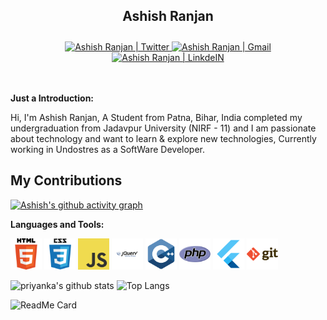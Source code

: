 

<p align="center">
 <p align="center"><h2 align ="center"><strong>Ashish Ranjan </strong> </h2></p>
</p>


<div align ="center"; style = "padding-top:10px;"  >
    <a href="https://twitter.com/arju1936">
    <img  alt=" Ashish Ranjan | Twitter" width="22px" src="https://img.icons8.com/color/144/000000/twitter--v1.png"  />
    </a>
    <a href="https://mail.google.com/mail/?view=cm&fs=1&to=arju1936@gmail.com&su=Please_add_subject&body=BODY&bcc=arju1936@outlook.com"  >
    <img  alt="Ashish Ranjan | Gmail" width="22px" src="https://img.icons8.com/color/240/000000/gmail--v1.png" />
    </a>
    <a href="https://www.linkedin.com/in/ashish-ranjan-553209209/ ">
    <img  alt="Ashish Ranjan | LinkdeIN" width="22px" src="https://img.icons8.com/color/240/000000/linkedin-2--v2.png" />
    </a>
</div>

<br >
<br />

**Just a Introduction:**

Hi, I'm Ashish Ranjan, A Student from Patna, Bihar, India completed my undergraduation from Jadavpur University (NIRF - 11) and I am passionate about technology and want to learn & explore new technologies, Currently working in Undostres as a SoftWare Developer. 



## My Contributions
[![Ashish's github activity graph](https://ashish-github-activity.herokuapp.com/graph?username=ar1936&bg_color=fffff0&color=708090&line=24292e&point=24292e&area=true&hide_border=true)](https://ashish-github-activity.herokuapp.com/graph)

<!--![Dino](https://raw.githubusercontent.com/praveenscience/praveenscience/master/dino.gif)-->


**Languages and Tools:**

<!--<code><img height="20" src="https://raw.githubusercontent.com/github/explore/5c058a388828bb5fde0bcafd4bc867b5bb3f26f3/topics/graphql/graphql.png"></code>-->
<code><img height="50" src="https://raw.githubusercontent.com/github/explore/80688e429a7d4ef2fca1e82350fe8e3517d3494d/topics/html/html.png"></code> 
<code><img height="50" src="https://raw.githubusercontent.com/github/explore/80688e429a7d4ef2fca1e82350fe8e3517d3494d/topics/css/css.png"></code>
<code><img height="50" src="https://raw.githubusercontent.com/github/explore/80688e429a7d4ef2fca1e82350fe8e3517d3494d/topics/javascript/javascript.png"></code> <code><img height="50" src="https://raw.githubusercontent.com/github/explore/80688e429a7d4ef2fca1e82350fe8e3517d3494d/topics/jquery/jquery.png"></code> 
<code><img height="50" src="https://raw.githubusercontent.com/github/explore/80688e429a7d4ef2fca1e82350fe8e3517d3494d/topics/cpp/cpp.png"></code>
<code><img height="50" src="https://raw.githubusercontent.com/github/explore/80688e429a7d4ef2fca1e82350fe8e3517d3494d/topics/php/php.png"></code>
<code><img height="50" src="https://raw.githubusercontent.com/github/explore/80688e429a7d4ef2fca1e82350fe8e3517d3494d/topics/flutter/flutter.png"></code> 
<code><img height="50" src="https://raw.githubusercontent.com/github/explore/80688e429a7d4ef2fca1e82350fe8e3517d3494d/topics/git/git.png"></code>





![priyanka's github stats](https://github-readme-stats.vercel.app/api?username=ar1936&show_icons=true&theme=tokyonight)
![Top Langs](https://github-readme-stats.vercel.app/api/top-langs/?username=ar1936&theme=tokyonight)

![ReadMe Card](https://github-readme-streak-stats.herokuapp.com/?user=ar1936&theme=tokyonight&ring=DD2727&fire=DD2727&currStreakNum=6695E6)
